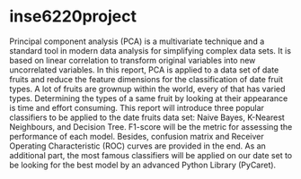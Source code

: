 # inse6220project
Principal component analysis (PCA) is a multivariate technique and a standard tool in modern data analysis for simplifying complex data sets. It is based on linear correlation to transform original variables into new uncorrelated variables. In this report, PCA is applied to a data set of date fruits and reduce the feature dimensions for the classification of date fruit types. A lot of fruits are grownup within the world, every of that has varied types. Determining the types of a same fruit by looking at their appearance is time and effort consuming. This report will introduce three popular classifiers to be applied to the date fruits data set: Naive Bayes, K-Nearest Neighbours, and Decision Tree. F1-score will be the metric for assessing the performance of each model. Besides, confusion matrix and Receiver Operating Characteristic (ROC) curves are provided in the end. As an additional part, the most famous classifiers will be applied on our date set to be looking for the best model by an advanced Python Library (PyCaret). 
